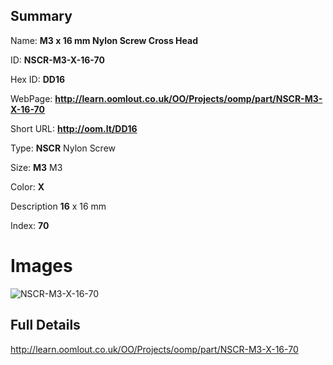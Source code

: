 

## Summary
 
Name: __M3 x 16 mm Nylon Screw Cross Head__

ID: __NSCR-M3-X-16-70__

Hex ID: __DD16__

WebPage: __http://learn.oomlout.co.uk/OO/Projects/oomp/part/NSCR-M3-X-16-70__

Short URL: __http://oom.lt/DD16__


Type: __NSCR__ Nylon Screw 

Size: __M3__ M3 

Color: __X__  

Description __16__ x 16 mm 

Index: __70__


 # Images
![NSCR-M3-X-16-70](http://oomlout.com/oomp-gen/parts/NSCR-M3-X-16-70/NSCR-M3-X-16-70_420.jpg)



 ## Full Details

 http://learn.oomlout.co.uk/OO/Projects/oomp/part/NSCR-M3-X-16-70














